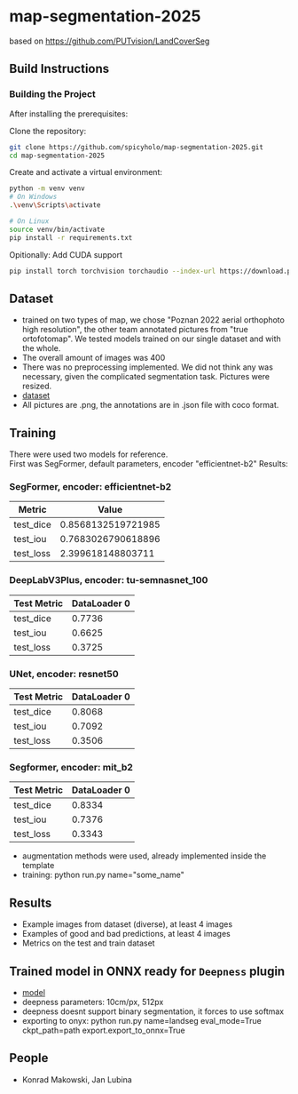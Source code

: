 # map-segmentation-2025
based on https://github.com/PUTvision/LandCoverSeg

## Build Instructions

### Building the Project

After installing the prerequisites:

Clone the repository:
```bash
git clone https://github.com/spicyholo/map-segmentation-2025.git
cd map-segmentation-2025
```

Create and activate a virtual environment:
```bash
python -m venv venv
# On Windows
.\venv\Scripts\activate

# On Linux
source venv/bin/activate
pip install -r requirements.txt
```

Opitionally: Add CUDA support
```bash
pip install torch torchvision torchaudio --index-url https://download.pytorch.org/whl/cu124
```

## Dataset
- trained on two types of map, we chose "Poznan 2022 aerial orthophoto high resolution", the other team annotated pictures from "true ortofotomap". 
We tested models trained on our single dataset and with the whole. 
- The overall amount of images was 400 
- There was no preprocessing implemented. We did not think any was necessary, given the complicated segmentation task. Pictures were resized.
- [dataset](https://drive.google.com/drive/folders/1NFnOefuWQ-UJp2E-DoZdNioKm9o2PYEL?usp=sharing)
- All pictures are .png, the annotations are in .json file with coco format.

## Training
There were used two models for reference.  
First was SegFormer, default parameters, encoder "efficientnet-b2"
Results:
### SegFormer, encoder: efficientnet-b2
| Metric     | Value                |
|------------|----------------------|
| test_dice  | 0.8568132519721985   |
| test_iou   | 0.7683026790618896   |
| test_loss  | 2.399618148803711    |

### DeepLabV3Plus, encoder: tu-semnasnet_100
| Test Metric      | DataLoader 0              |
|------------------|---------------------------|
| test_dice        | 0.7736                    |
| test_iou         | 0.6625                    |
| test_loss        | 0.3725                    |

### UNet, encoder: resnet50
| Test Metric      | DataLoader 0              |
|------------------|---------------------------|
| test_dice        | 0.8068                    |
| test_iou         | 0.7092                    |
| test_loss        | 0.3506                    |

### Segformer, encoder: mit_b2
| Test Metric      | DataLoader 0              |
|------------------|---------------------------|
| test_dice        | 0.8334                    |
| test_iou         | 0.7376                    |
| test_loss        | 0.3343                    |

- augmentation methods were used, already implemented inside the template
- training: python run.py name="some_name"

## Results
- Example images from dataset (diverse), at least 4 images
- Examples of good and bad predictions, at least 4 images
- Metrics on the test and train dataset

## Trained model in ONNX ready for `Deepness` plugin
- [model](https://drive.google.com/drive/folders/1NFnOefuWQ-UJp2E-DoZdNioKm9o2PYEL?usp=sharing)
- deepness parameters: 10cm/px, 512px
- deepness doesnt support binary segmentation, it forces to use softmax
- exporting to onyx: python run.py name=landseg eval_mode=True ckpt_path=path export.export_to_onnx=True

## People
- Konrad Makowski, Jan Lubina

